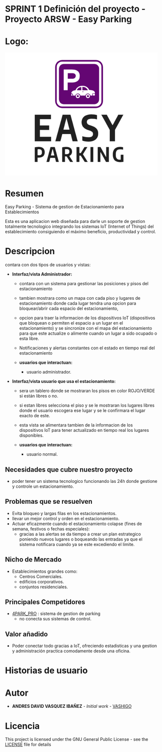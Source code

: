 # SPRINT 1 Definición del proyecto - Proyecto ARSW - Easy Parking 

# Logo:

<p align="center">
    <img  src="img/logo.png">
</p>

# Resumen

Easy Parking - Sistema de gestion de Estacionamiento para Establecimientos

Esta es una aplicacion web diseñada para darle un soporte de gestion totalmente tecnologico integrando los sistemas IoT (Internet of Things) del establecimiento consiguiendo el máximo beneficio, productividad y control.

# Descripcion

contara con dos tipos de usuarios y vistas:

- **Interfaz/vista Administrador:**

    - contara con un sistema para gestionar las posiciones y pisos del estacionamiento
    - tambien mostrara como un mapa con cada piso y lugares de estacionamiento donde cada lugar tendra una opcion para bloquear/abrir cada espacio del estacionamiento, 
    - opcion para traer la informacion de los dispositivos IoT (dispositivos que bloquean o permiten el espacio a un lugar en el estacionamiento) y se sincronize con el mapa del estacionamiento para que este actualize o alimente cuando un lugar a sido ocupado o esta libre.
    - Notificaciones y alertas constantes con el estado en tiempo real del estacionamiento

    - **usuarios que interactuan:**

        - usuario administrador.

- **Interfaz/vista usuario que usa el estacionamiento:** 

    - sera un tablero donde se mostraran los pisos en color ROJO/VERDE si están libres o no.
    - si estan libres selecciona el piso y se le mostraran los lugares libres donde el usuario escogera ese lugar y se le confirmara el lugar exacto de este.
    - esta vista se alimentara tambien de la informacion de los dispositivos IoT para tener actualizado en tiempo real los lugares disponibles.

    - **usuarios que interactuan:**

        - usuario normal.

## Necesidades que cubre nuestro proyecto

- poder tener un sistema tecnologico funcionando las 24h donde gestione y controle un estacionamiento.

## Problemas que se resuelven

- Evita bloqueo y largas filas en los estacionamientos.
- llevar un mejor control y orden en el estacionamiento.
- Actuar eficazmente cuando el estacionamiento colapse (fines de semana, festivos o fechas especiales):
    - gracias a las alertas se da tiempo a crear un plan estrategico poniendo nuevos lugares o boqueando las entradas ya que el sistema notificara cuando ya se este excediendo el limite.

## Nicho de Mercado

- Establecimientos grandes como:
    - Centros Comerciales.
    - edificios corporativos.
    - conjuntos residenciales.

## Principales Competidores

- [4PARK_PRO](https://imasdetres.com/sistema-control-accesos-gestion-parking/) : sistema de gestion de parking 
    - no conecta sus sistemas de control.

## Valor añadido

- Poder conectar todo gracias a IoT, ofreciendo estadisticas y una gestion y administración practica comodamente desde una oficina.


# Historias de usuario




# Autor

* **ANDRES DAVID VASQUEZ IBAÑEZ** - *Initial work* - [VASHIGO](https://github.com/vashigo)


# Licencia

This project is licensed under the GNU General Public License - see the [LICENSE](LICENSE) file for details
